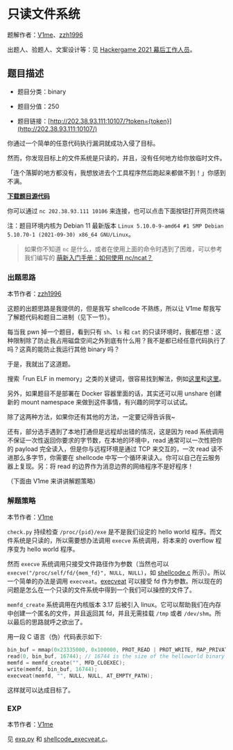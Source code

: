 # 只读文件系统

题解作者：[V1me](https://github.com/Roarcannotprogramming)、[zzh1996](https://github.com/zzh1996)

出题人、验题人、文案设计等：见 [Hackergame 2021 幕后工作人员](../../credits.pdf)。

## 题目描述

- 题目分类：binary

- 题目分值：250

- 题目链接：[http://202.38.93.111:10107/?token={token}](http://202.38.93.111:10107/)

你通过一个简单的任意代码执行漏洞就成功入侵了目标。

然而，你发现目标上的文件系统是只读的，并且，没有任何地方给你放临时文件。

「连个落脚的地方都没有，我想放进去个工具程序然后跑起来都做不到！」你感到不满。

**[下载题目源代码](src/只读文件系统.zip)**

你可以通过 `nc 202.38.93.111 10106` 来连接，也可以点击下面按钮打开网页终端

注：题目环境内核为 Debian 11 最新版本 `Linux 5.10.0-9-amd64 #1 SMP Debian 5.10.70-1 (2021-09-30) x86_64 GNU/Linux`。

> 如果你不知道 `nc` 是什么，或者在使用上面的命令时遇到了困难，可以参考我们编写的 [萌新入门手册：如何使用 nc/ncat？](https://lug.ustc.edu.cn/planet/2019/09/how-to-use-nc/)

### 出题思路

本节作者：[zzh1996](https://github.com/zzh1996)

这题的出题思路是我提供的，但是我写 shellcode 不熟练，所以让 V1me 帮我写了解题代码和题目二进制（见下一节）。

每当我 pwn 掉一个题目，看到只有 `sh`、`ls` 和 `cat` 的只读环境时，我都在想：这种限制除了防止我占用磁盘空间之外到底有什么用？我不是都已经任意代码执行了吗？这真的能防止我运行其他 binary 吗？

于是，我就出了这道题。

搜索「run ELF in memory」之类的关键词，很容易找到解法，例如[这里](https://magisterquis.github.io/2018/03/31/in-memory-only-elf-execution.html)和[这里](https://stackoverflow.com/questions/63208333/using-memfd-create-and-fexecve-to-run-elf-from-memory)。

另外，如果题目不是部署在 Docker 容器里面的话，其实还可以用 unshare 创建新的 mount namespace 来做到这件事情，有兴趣的同学可以试试。

除了这两种方法，如果你还有其他的方法，一定要记得告诉我~

还有，部分选手遇到了本地打通但是远程却出错的情况，这是因为 read 系统调用不保证一次性返回你要求的字节数，在本地的环境中，read 通常可以一次性把你的 payload 完全读入，但是你与远程环境是通过 TCP 来交互的，一次 read 读不进那么多字节，你需要在 shellcode 中写一个循环来读入。你可以自己在云服务器上复现。另：将 read 的边界作为消息边界的网络程序不是好程序！

（下面由 V1me 来讲讲解题策略）

### 解题策略

本节作者：[V1me](https://github.com/Roarcannotprogramming)

`check.py` 持续检查 `/proc/{pid}/exe` 是不是我们设定的 hello world 程序。而文件系统是只读的，所以需要想办法调用 `execve` 系统调用，将本来的 overflow 程序变为 hello world 程序。

然而 `execve` 系统调用只接受文件路径作为参数（当然也可以 `execve("/proc/self/fd/{mem_fd}", NULL, NULL)`，如 [shellcode.c](./shellcode.c) 所示）。所以一个简单的办法是调用 `execveat`。[execveat](https://man7.org/linux/man-pages/man2/execveat.2.html) 可以接受 fd 作为参数。所以现在的问题是怎么在一个只读的文件系统中得到一个我们可以操控的文件了。

`memfd_create` 系统调用在内核版本 3.17 后被引入 linux。它可以帮助我们在内存中创建一个匿名的文件，并且返回其 fd，并且无需挂载 `/tmp` 或者 `/dev/shm`。所以最后的思路就呼之欲出了。

用一段 C 语言（伪）代码表示如下:

```c
bin_buf = mmap(0x23335000, 0x100000, PROT_READ | PROT_WRITE, MAP_PRIVATE | MAP_ANONYMOUS, -1, 0);
read(0, bin_buf, 16744); // 16744 is the size of the helloworld binary file
memfd = memfd_create("", MFD_CLOEXEC);
write(memfd, bin_buf, 16744);
execveat(memfd, "", NULL, NULL, AT_EMPTY_PATH);
```

这样就可以达成目标了。

### EXP

本节作者：[V1me](https://github.com/Roarcannotprogramming)

见 [exp.py](./exp.py) 和 [shellcode_execveat.c](./shellcode_execveat.c)。
